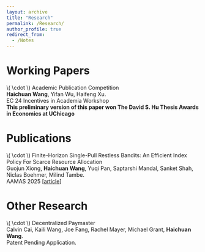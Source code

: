```yaml
---
layout: archive
title: "Research"
permalink: /Research/
author_profile: true
redirect_from:
  - /Notes
---
```



Working Papers
======

\\( \cdot \\) Academic Publication Competition <br>
**Haichuan Wang**, Yifan Wu, Haifeng Xu. <br>
EC 24 Incentives in Academia Workshop <br>
**This preliminary version of this paper won The David S. Hu Thesis Awards in Economics at UChicago** <be>

Publications
======
\\( \cdot \\) Finite-Horizon Single-Pull Restless Bandits: An Efficient Index Policy For Scarce Resource Allocation <br>
Guojun Xiong, **Haichuan Wang**, Yuqi Pan, Saptarshi Mandal, Sanket Shah, Niclas Boehmer, Milind Tambe.<br>
AAMAS 2025   [<a href="https://arxiv.org/abs/2501.06103" target="_blank">article</a>]


Other Research
======
\\( \cdot \\)  Decentralized Paymaster <br>
Calvin Cai, Kaili Wang, Joe Fang, Rachel Mayer, Michael Grant, **Haichuan Wang**. <br>
Patent Pending Application. <br>


